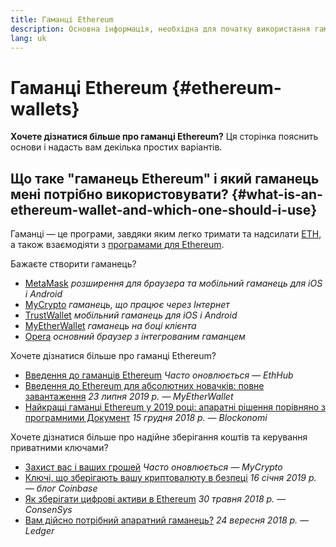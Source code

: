 ```yaml
---
title: Гаманці Ethereum
description: Основна інформація, необхідна для початку використання гаманців Ethereum.
lang: uk
---
```


# Гаманці Ethereum {#ethereum-wallets}

<div class="featured">

**Хочете дізнатися більше про гаманці Ethereum?** Ця сторінка пояснить основи і надасть вам декілька простих варіантів.

</div>

## Що таке "гаманець Ethereum" і який гаманець мені потрібно використовувати? {#what-is-an-ethereum-wallet-and-which-one-should-i-use}

Гаманці — це програми, завдяки яким легко тримати та надсилати [ETH](/eth/), а також взаємодіяти з [програмами для Ethereum](/dapps/).

Бажаєте створити гаманець?

- [MetaMask](https://metamask.io) _розширення для браузера та мобільний гаманець для iOS і Android_
- [MyCrypto](https://mycrypto.com) _гаманець, що працює через Інтернет_
- [TrustWallet](https://trustwallet.com/) _мобільний гаманець для iOS і Android_
- [MyEtherWallet](https://www.myetherwallet.com/) _гаманець на боці клієнта_
- [Opera](https://www.opera.com/crypto) _основний браузер з інтегрованим гаманцем_

Хочете дізнатися більше про гаманці Ethereum?

- [Введення до гаманців Ethereum](https://docs.ethhub.io/using-ethereum/wallets/intro-to-ethereum-wallets/) _Часто оновлюється — EthHub_
- [Введення до Ethereum для абсолютних новачків: повне завантаження](https://www.mewtopia.com/absolute-beginners-guide/) _23 липня 2019 р. — MyEtherWallet_
- [Найкращі гаманці Ethereum у 2019 році: апаратні рішення порівняно з програмними Документ](https://blockonomi.com/best-ethereum-wallets/) _15 грудня 2018 р. — Blockonomi_

Хочете дізнатися більше про надійне зберігання коштів та керування приватними ключами?

- [Захист вас і ваших грошей](https://support.mycrypto.com/staying-safe/protecting-yourself-and-your-funds) _Часто оновлюється — MyCrypto_
- [Ключі, що зберігають вашу криптовалюту в безпеці](https://blog.coinbase.com/the-keys-to-keeping-your-crypto-safe-96d497cce6cf) _16 січня 2019 р. — блог Coinbase_
- [Як зберігати цифрові активи в Ethereum](https://media.consensys.net/how-to-store-digital-assets-on-ethereum-a2bfdcf66bd0) _30 травня 2018 р. — ConsenSys_
- [Вам дійсно потрібний апаратний гаманець?](https://medium.com/ledger-on-security-and-blockchain/ledger-101-part-1-do-you-really-need-a-hardware-wallet-7f5abbadd945) _24 вересня 2018 р. — Ledger_
